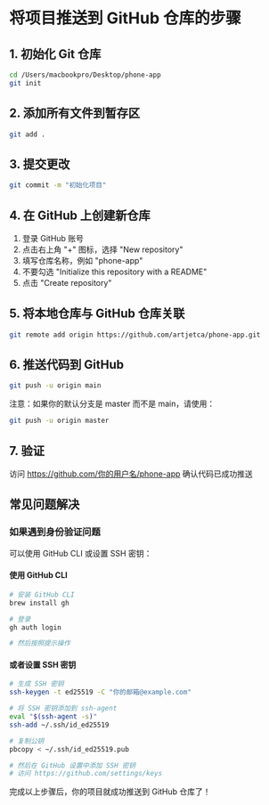 # 将项目推送到 GitHub 仓库的步骤

## 1. 初始化 Git 仓库

```bash
cd /Users/macbookpro/Desktop/phone-app
git init
```

## 2. 添加所有文件到暂存区

```bash
git add .
```

## 3. 提交更改

```bash
git commit -m "初始化项目"
```

## 4. 在 GitHub 上创建新仓库

1. 登录 GitHub 账号
2. 点击右上角 "+" 图标，选择 "New repository"
3. 填写仓库名称，例如 "phone-app"
4. 不要勾选 "Initialize this repository with a README"
5. 点击 "Create repository"

## 5. 将本地仓库与 GitHub 仓库关联

```bash
git remote add origin https://github.com/artjetca/phone-app.git
```

## 6. 推送代码到 GitHub

```bash
git push -u origin main
```

注意：如果你的默认分支是 master 而不是 main，请使用：

```bash
git push -u origin master
```

## 7. 验证

访问 https://github.com/你的用户名/phone-app 确认代码已成功推送

## 常见问题解决

### 如果遇到身份验证问题

可以使用 GitHub CLI 或设置 SSH 密钥：

#### 使用 GitHub CLI

```bash
# 安装 GitHub CLI
brew install gh

# 登录
gh auth login

# 然后按照提示操作
```

#### 或者设置 SSH 密钥

```bash
# 生成 SSH 密钥
ssh-keygen -t ed25519 -C "你的邮箱@example.com"

# 将 SSH 密钥添加到 ssh-agent
eval "$(ssh-agent -s)"
ssh-add ~/.ssh/id_ed25519

# 复制公钥
pbcopy < ~/.ssh/id_ed25519.pub

# 然后在 GitHub 设置中添加 SSH 密钥
# 访问 https://github.com/settings/keys
```

完成以上步骤后，你的项目就成功推送到 GitHub 仓库了！